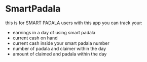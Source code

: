 # SmartPadala

this is for SMART PADALA users 
with this app you can track your:
 - earnings in a day of using smart padala
 - current cash on hand 
 - current cash inside your smart padala number
 - number of padala and claimer within the day
 - amount of claimed and padala within the day
 
